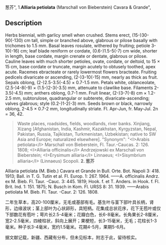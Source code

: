 葱芥",
1.**Alliaria petiolata** (Marschall von Bieberstein) Cavara & Grande",

## Description
Herbs biennial, with garlicy smell when crushed. Stems erect, (15-)30-90(-130) cm tall, simple or branched above, glabrous or pilose basally with trichomes to 1.5 mm. Basal leaves rosulate, withered by fruiting; petiole 3-10(-16) cm; leaf blade reniform or cordate, (0.6-)1.5-5(-7) cm wide, shorter in length, base cordate, margin crenate or dentate, glabrous or pilose. Cauline leaves with much shorter petioles, ovate, cordate, or deltoid, to 15 × 15 cm, base cordate or truncate, margin acutely to obtusely toothed, apex acute. Racemes ebracteate or rarely lowermost flowers bracteate. Fruiting pedicels divaricate or ascending, (2-)3-10(-15) mm, nearly as thick as fruit. Sepals oblong, (2-)2.5-3.5(-4.5) × 0.7-1.5 mm. Petals white, oblanceolate, (2.5-)4-8(-9) × (1.5-)2-3(-3.5) mm, attenuate to clawlike base. Filaments 2-3.5(-4.5) mm; anthers oblong, 0.7-1 mm. Fruit linear, (2-)3-7(-8) cm × 1.2-2.5 mm, subtorulose, quadrangular or subterete, divaricate-ascending; valves glabrous; style (0.2-)1-2(-3) mm. Seeds brown or black, narrowly oblong, 2-4.5 × 0.7-2 mm, longitudinally striate. Fl. Apr-Jun, fr. May-Jul. 2n = 36, 42.

> Waste places, roadsides, fields, woodlands, river banks. Xinjiang, Xizang [Afghanistan, India, Kashmir, Kazakhstan, Kyrgyzstan, Nepal, Pakistan, Russia, Tajikistan, Turkmenistan, Uzbekistan; native to SW Asia and Europe; naturalized elsewhere].
  "Synonym": "&lt;I&gt;Arabis petiolata&lt;/I&gt; Marschall von Bieberstein, Fl. Taur.-Caucas. 2: 126. 1808; &lt;I&gt;Alliaria officinalis&lt;/I&gt; Andrzejowski ex Marschall von Bieberstein; &lt;I&gt;Erysimum alliaria&lt;/I&gt; Linnaeus; &lt;I&gt;Sisymbrium alliaria&lt;/I&gt; (Linnaeus) Scopoli.
**2. 葱芥**

Alliaria petiolata (M. Bieb.) Cavara et Grande in Bull. Orte. Bot. Napoli 3: 418. 1913; Ball. in T. G. Tutin et al. Fl. Europ. 1: 267. 1964. ——A. officinalis Andrz. ex M. Bieb. Fl. Taur. -Cauc. 3: 445. 1819; Hook. f. et T. Anders. in Hook. f. Fl. Brit. Ind. 1: 151. 1875; N. Busch in Kom. Fl. URSS 8: 31. 1939. ——Arabis petiolata M. Bieb. Fl. Taur. -Caur. 2: 126. 1808.

二年生草本，高20-100厘米，无毛或基部有毛。基生叶与茎下部叶具长柄，肾形，边缘波状；茎上部叶为心状卵形，具短柄。花集成总状花序，花下无苞叶或仅下部数花有苞叶；萼片长2.5-4毫米；花瓣白色，长6-8毫米。长角果长2-8厘米，宽2-2.5毫米，四棱柱状，斜向上展开；果梗短，长3-15毫米，无毛；花柱长1-3毫米。种子长3-4毫米，宽约1.5毫米。花期4-5月，果期5-6月。

据文献记载，新疆、西藏有分布，但未见标本，附志于此，留待核实。
